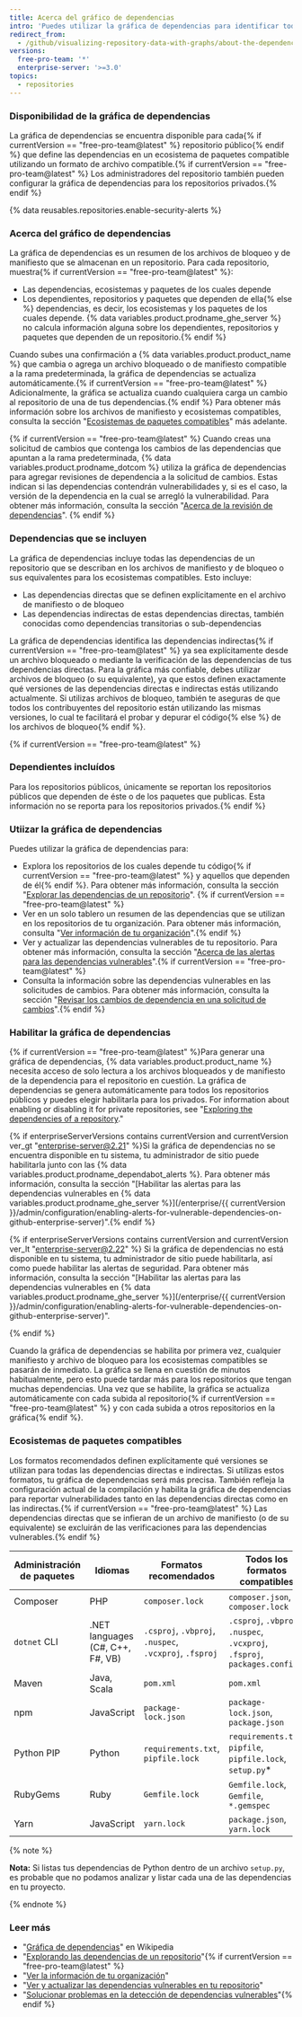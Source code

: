 ```yaml
---
title: Acerca del gráfico de dependencias
intro: 'Puedes utilizar la gráfica de dependencias para identificar todas las dependencias de tus proyectos. La gráfica de dependencias es compatible con una variedad de ecosistemas de paquetes populares.'
redirect_from:
  - /github/visualizing-repository-data-with-graphs/about-the-dependency-graph
versions:
  free-pro-team: '*'
  enterprise-server: '>=3.0'
topics:
  - repositories
---
```


<!--Marketing-LINK: From /features/security and /features/security/software-supply-chain pages "How GitHub's dependency graph is generated".-->

### Disponibilidad de la gráfica de dependencias

La gráfica de dependencias se encuentra disponible para cada{% if currentVersion == "free-pro-team@latest" %} repositorio público{% endif %} que define las dependencias en un ecosistema de paquetes compatible utilizando un formato de archivo compatible.{% if currentVersion == "free-pro-team@latest" %} Los administradores del repositorio también pueden configurar la gráfica de dependencias para los repositorios privados.{% endif %}

{% data reusables.repositories.enable-security-alerts %}

### Acerca del gráfico de dependencias

La gráfica de dependencias es un resumen de los archivos de bloqueo y de manifiesto que se almacenan en un repositorio. Para cada repositorio, muestra{% if currentVersion == "free-pro-team@latest" %}:

- Las dependencias, ecosistemas y paquetes de los cuales depende
- Los dependientes, repositorios y paquetes que dependen de ella{% else %} dependencias, es decir, los ecosistemas y los paquetes de los cuales depende. {% data variables.product.prodname_ghe_server %} no calcula información alguna sobre los dependientes, repositorios y paquetes que dependen de un repositorio.{% endif %}

Cuando subes una confirmación a {% data variables.product.product_name %} que cambia o agrega un archivo bloqueado o de manifiesto compatible a la rama predeterminada, la gráfica de dependencias se actualiza automáticamente.{% if currentVersion == "free-pro-team@latest" %} Adicionalmente, la gráfica se actualiza cuando cualquiera carga un cambio al repositorio de una de tus dependencias.{% endif %} Para obtener más información sobre los archivos de manifiesto y ecosistemas compatibles, consulta la sección "[Ecosistemas de paquetes compatibles](#supported-package-ecosystems)" más adelante.

{% if currentVersion == "free-pro-team@latest" %}
Cuando creas una solicitud de cambios que contenga los cambios de las dependencias que apuntan a la rama predeterminada, {% data variables.product.prodname_dotcom %} utiliza la gráfica de dependencias para agregar revisiones de dependencia a la solicitud de cambios. Estas indican si las dependencias contendrán vulnerabilidades y, si es el caso, la versión de la dependencia en la cual se arregló la vulnerabilidad. Para obtener más información, consulta la sección "[Acerca de la revisión de dependencias](/code-security/supply-chain-security/about-dependency-review)".
{% endif %}

### Dependencias que se incluyen

La gráfica de dependencias incluye todas las dependencias de un repositorio que se describan en los archivos de manifiesto y de bloqueo o sus equivalentes para los ecosistemas compatibles. Esto incluye:

- Las dependencias directas que se definen explícitamente en el archivo de manifiesto o de bloqueo
- Las dependencias indirectas de estas dependencias directas, también conocidas como dependencias transitorias o sub-dependencias

La gráfica de dependencias identifica las dependencias indirectas{% if currentVersion == "free-pro-team@latest" %} ya sea explícitamente desde un archivo bloqueado o mediante la verificación de las dependencias de tus dependencias directas. Para la gráfica más confiable, debes utilizar archivos de bloqueo (o su equivalente), ya que estos definen exactamente qué versiones de las dependencias directas e indirectas estás utilizando actualmente. Si utilizas archivos de bloqueo, también te aseguras de que todos los contribuyentes del repositorio están utilizando las mismas versiones, lo cual te facilitará el probar y depurar el código{% else %} de los archivos de bloqueo{% endif %}.

{% if currentVersion == "free-pro-team@latest" %}
### Dependientes incluídos

Para los repositorios públicos, únicamente se reportan los repositorios públicos que dependen de éste o de los paquetes que publicas. Esta información no se reporta para los repositorios privados.{% endif %}

### Utiizar la gráfica de dependencias

Puedes utilizar la gráfica de dependencias para:

- Explora los repositorios de los cuales depende tu código{% if currentVersion == "free-pro-team@latest" %} y aquellos que dependen de él{% endif %}. Para obtener más información, consulta la sección "[Explorar las dependencias de un repositorio](/github/visualizing-repository-data-with-graphs/exploring-the-dependencies-of-a-repository)". {% if currentVersion == "free-pro-team@latest" %}
- Ver en un solo tablero un resumen de las dependencias que se utilizan en los repositorios de tu organización. Para obtener más información, consulta "[Ver información de tu organización](/articles/viewing-insights-for-your-organization#viewing-organization-dependency-insights)".{% endif %}
- Ver y actualizar las dependencias vulnerables de tu repositorio. Para obtener más información, consulta la sección "[Acerca de las alertas para las dependencias vulnerables](/code-security/supply-chain-security/about-alerts-for-vulnerable-dependencies)".{% if currentVersion == "free-pro-team@latest" %}
- Consulta la información sobre las dependencias vulnerables en las solicitudes de cambios. Para obtener más información, consulta la sección "[Revisar los cambios de dependencia en una solicitud de cambios](/github/collaborating-with-issues-and-pull-requests/reviewing-dependency-changes-in-a-pull-request)".{% endif %}

### Habilitar la gráfica de dependencias

{% if currentVersion == "free-pro-team@latest" %}Para generar una gráfica de dependencias, {% data variables.product.product_name %} necesita acceso de solo lectura a los archivos bloqueados y de manifiesto de la dependencia para el repositorio en cuestión. La gráfica de dependencias se genera automáticamente para todos los repositorios públicos y puedes elegir habilitarla para los privados. For information about enabling or disabling it for private repositories, see "[Exploring the dependencies of a repository](/github/visualizing-repository-data-with-graphs/exploring-the-dependencies-of-a-repository)."

{% if enterpriseServerVersions contains currentVersion and currentVersion ver_gt "enterprise-server@2.21" %}Si la gráfica de dependencias no se encuentra disponible en tu sistema, tu administrador de sitio puede habilitarla junto con las {% data variables.product.prodname_dependabot_alerts %}. Para obtener más información, consulta la sección "[Habilitar las alertas para las dependencias vulnerables en {% data variables.product.prodname_ghe_server %}](/enterprise/{{ currentVersion }}/admin/configuration/enabling-alerts-for-vulnerable-dependencies-on-github-enterprise-server)".{% endif %}

{% if enterpriseServerVersions contains currentVersion and currentVersion ver_lt "enterprise-server@2.22" %} Si la gráfica de dependencias no está disponible en tu sistema, tu administrador de sitio puede habilitarla, así como puede habilitar las alertas de seguridad. Para obtener más información, consulta la sección "[Habilitar las alertas para las dependencias vulnerables en {% data variables.product.prodname_ghe_server %}](/enterprise/{{ currentVersion }}/admin/configuration/enabling-alerts-for-vulnerable-dependencies-on-github-enterprise-server)".

{% endif %}

Cuando la gráfica de dependencias se habilita por primera vez, cualquier manifiesto y archivo de bloqueo para los ecosistemas compatibles se pasarán de inmediato. La gráfica se llena en cuestión de minutos habitualmente, pero esto puede tardar más para los repositorios que tengan muchas dependencias. Una vez que se habilite, la gráfica se actualiza automáticamente con cada subida al repositorio{% if currentVersion == "free-pro-team@latest" %} y con cada subida a otros repositorios en la gráfica{% endif %}.

### Ecosistemas de paquetes compatibles

Los formatos recomendados definen explícitamente qué versiones se utilizan para todas las dependencias directas e indirectas. Si utilizas estos formatos, tu gráfica de dependencias será más precisa. También refleja la configuración actual de la compilación y habilita la gráfica de dependencias para reportar vulnerabilidades tanto en las dependencias directas como en las indirectas.{% if currentVersion == "free-pro-team@latest" %} Las dependencias directas que se infieran de un archivo de manifiesto (o de su equivalente) se excluirán de las verificaciones para las dependencias vulnerables.{% endif %}

| Administración de paquetes | Idiomas                          | Formatos recomendados                                  | Todos los formatos compatibles                                            |
| -------------------------- | -------------------------------- | ------------------------------------------------------ | ------------------------------------------------------------------------- |
| Composer                   | PHP                              | `composer.lock`                                        | `composer.json`, `composer.lock`                                          |
| `dotnet` CLI               | .NET languages (C#, C++, F#, VB) | `.csproj`, `.vbproj`, `.nuspec`, `.vcxproj`, `.fsproj` | `.csproj`, `.vbproj`, `.nuspec`, `.vcxproj`, `.fsproj`, `packages.config` |
| Maven                      | Java, Scala                      | `pom.xml`                                              | `pom.xml`                                                                 |
| npm                        | JavaScript                       | `package-lock.json`                                    | `package-lock.json`, `package.json`                                       |
| Python PIP                 | Python                           | `requirements.txt`, `pipfile.lock`                     | `requirements.txt`, `pipfile`, `pipfile.lock`, `setup.py`*                |
| RubyGems                   | Ruby                             | `Gemfile.lock`                                         | `Gemfile.lock`, `Gemfile`, `*.gemspec`                                    |
| Yarn                       | JavaScript                       | `yarn.lock`                                            | `package.json`, `yarn.lock`                                               |

{% note %}

**Nota:** Si listas tus dependencias de Python dentro de un archivo `setup.py`, es probable que no podamos analizar y listar cada una de las dependencias en tu proyecto.

{% endnote %}

### Leer más

- "[Gráfica de dependencias](https://en.wikipedia.org/wiki/Dependency_graph)" en Wikipedia
- "[Explorando las dependencias de un repositorio](/github/visualizing-repository-data-with-graphs/exploring-the-dependencies-of-a-repository)"{% if currentVersion == "free-pro-team@latest" %}
- "[Ver la información de tu organización](/organizations/collaborating-with-groups-in-organizations/viewing-insights-for-your-organization)"
- "[Ver y actualizar las dependencias vulnerables en tu repositorio](/github/managing-security-vulnerabilities/viewing-and-updating-vulnerable-dependencies-in-your-repository)"
- "[Solucionar problemas en la detección de dependencias vulnerables](/github/managing-security-vulnerabilities/troubleshooting-the-detection-of-vulnerable-dependencies)"{% endif %}
